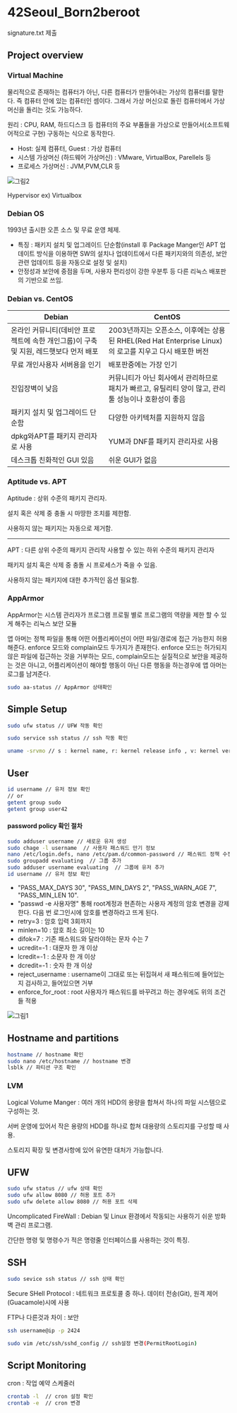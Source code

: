 # 42Seoul_Born2beroot
signature.txt 제출
## Project overview
### Virtual Machine
물리적으로 존재하는 컴퓨터가 아닌, 다른 컴퓨터가 만들어내는 가상의 컴퓨터를 말한다. 
즉 컴퓨터 안에 있는 컴퓨터인 셈이다. 그래서 가상 머신으로 돌린 컴퓨터에서 가상 머신을 돌리는 것도 가능하다.

원리 : CPU, RAM, 하드디스크 등 컴퓨터의 주요 부품들을 가상으로 만들어서(소프트웨어적으로 구현) 구동하는 식으로 동작한다.
- Host: 실제 컴퓨터, Guest : 가상 컴퓨터
- 시스템 가상머신 (하드웨어 가상머신) : VMware, VirtualBox, Parellels 등
- 프로세스 가상머신 : JVM,PVM,CLR 등

![그림2](https://phoenixnap.com/kb/wp-content/uploads/2021/04/hypervisor-host-os-of-a-virtual-machine.png) 

Hypervisor ex) Virtualbox

### Debian OS
1993년 출시한 오픈 소스 및 무료 운영 체제.
- 특징 : 패키지 설치 및 업그레이드 단순함(install 후 Package Manger인 APT 업데이트 방식을 이용하면 SW의 설치나 업데이트에서 다른 패키지와의 의존성, 보안 관련 업데이트 등을 자동으로 설정 및 설치)
- 안정성과 보안에 중점을 두며, 사용자 편리성이 강한 우분투 등 다른 리눅스 배포판의 기반으로 쓰임.
### Debian vs. CentOS
|Debian|CentOS|
|---|---|
|온라인 커뮤니티(데비안 프로젝트에 속한 개인그룹)이 구축 및 지원, 레드햇보다 먼저 배포|2003년까지는 오픈소스, 이후에는 상용된 RHEL(Red Hat Enterprise Linux)의 로고를 지우고 다시 배포한 버전
|무료 개인사용자 서버용을 인기|배포판중에는 가장 인기|
|진입장벽이 낮음|커뮤니티가 아닌 회사에서 관리하므로 패치가 빠르고, 유틸리티 양이 많고, 관리 툴 성능이나 호환성이 좋음|
|패키지 설치 및 업그레이드 단순함|다양한 아키텍처를 지원하지 않음|
|dpkg와APT를 패키지 관리자로 사용|YUM과 DNF를 패키지 관리자로 사용|
|데스크톱 친화적인 GUI 있음|쉬운 GUI가 없음|
### Aptitude vs. APT
Aptitude : 상위 수준의 패키지 관리자.

설치 혹은 삭제 중 충돌 시 마땅한 조치를 제한함.

사용하지 않는 패키지는 자동으로 제거함.

- - -
APT : 다른 상위 수준의 패키지 관리작 사용할 수 있는 하위 수준의 패키지 관리자

패키지 설치 혹은 삭제 중 충돌 시 프로세스가 죽을 수 있음.

사용하지 않는 패키지에 대한 추가적인 옵션 필요함.
### AppArmor
AppArmor는 시스템 관리자가 프로그램 프로필 별로 프로그램의 역량을 제한 할 수 있게 해주는 리눅스 보안 모듈

앱 아머는 정책 파일을 통해 어떤 어플리케이션이 어떤 파일/경로에 접근 가능한지 허용해준다.
enforce 모드와 complain모드 두가지가 존재한다. enforce 모드는 허가되지 않은 파일에 접근하는 것을 거부하는 모드, complain모드는 실질적으로 보안을 제공하는 것은 아니고, 어플리케이션이 해야할 행동이 아닌 다른 행동을 하는경우에 앱 아머는 로그를 남겨준다.
```sh
sudo aa-status // AppArmor 상태확인
```
## Simple Setup
```sh
sudo ufw status // UFW 작동 확인
```
```sh
sudo service ssh status // ssh 작동 확인
```
```sh
uname -srvmo // s : kernel name, r: kernel release info , v: kernel version, m: system hardware type, o : os name 
```
## User
```sh
id username // 유저 정보 확인
// or
getent group sudo
getent group user42
```
#### password policy 확인 절차
```sh
sudo adduser username // 새로운 유저 생성
sudo chage -l username  // 사용자 패스워드 만기 정보
nano /etc/login.defs, nano /etc/pam.d/common-password // 패스워드 정책 수정한 파일
sudo groupadd evaluating  // 그룹 추가 
sudo adduser username evaluating  // 그룹에 유저 추가
id username // 유저 정보 확인
```
- "PASS_MAX_DAYS 30", "PASS_MIN_DAYS 2", "PASS_WARN_AGE 7", "PASS_MIN_LEN 10".
-	"passwd -e 사용자명" 통해 root계정과 현존하는 사용자 계정의 암호 변경을 강제한다. 다음 번 로그인시에 암호를 변경하라고 뜨게 된다.
-	retry=3 : 암호 입력 3회까지
-	minlen=10 : 암호 최소 길이는 10
-	difok=7 : 기존 패스워드와 달라야하는 문자 수는 7
-	ucredit=-1 : 대문자 한 개 이상
-	lcredit=-1 : 소문자 한 개 이상
-	dcredit=-1 : 숫자 한 개 이상
-	reject_username : username이 그대로 또는 뒤집혀서 새 패스워드에 들어있는지 검사하고, 들어있으면 거부
-	enforce_for_root : root 사용자가 패스워드를 바꾸려고 하는 경우에도 위의 조건들 적용


![그림1](https://img1.daumcdn.net/thumb/R1280x0/?scode=mtistory2&fname=https%3A%2F%2Fk.kakaocdn.net%2Fdn%2Fdxh0DJ%2Fbtq53vByUhn%2FU3J7rgVSDIJo4SGuNyIStK%2Fimg.png)
## Hostname and partitions
```sh
hostname // hostname 확인
sudo nano /etc/hostname // hostname 변경
lsblk // 파티션 구조 확인
```
### LVM
Logical Volume Manger : 여러 개의 HDD의 용량을 합쳐서 하나의 파일 시스템으로 구성하는 것.

서버 운영에 있어서 작은 용량의 HDD를 하나로 합쳐 대용량의 스토리지를 구성할 때 사용. 

스토리지 확장 및 변경사항에 있어 유연한 대처가 가능합니다.
## UFW
```sh
sudo ufw status // ufw 상태 확인
sudo ufw allow 8080 // 허용 포트 추가
sudo ufw delete allow 8080 // 허용 포트 삭제
```
Uncomplicated FireWall : Debian 및 Linux 환경에서 작동되는 사용하기 쉬운 방화벽 관리 프로그램.

간단한 명령 및 명령수가 적은 명령줄 인터페이스를 사용하는 것이 특징.

## SSH
```sh
sudo sevice ssh status // ssh 상태 확인
```
Secure SHell Protocol : 네트워크 프로토콜 중 하나. 데이터 전송(Git), 원격 제어(Guacamole)시에 사용

FTP나 다른것과 차이 : 보안
```sh
ssh username@ip -p 2424
```
```sh
sudo vim /etc/ssh/sshd_config // ssh설정 변경(PermitRootLogin)
```
## Script Monitoring
cron : 작업 예약 스케줄러
```sh
crontab -l  // cron 설정 확인
crontab -e  // cron 변경
```
